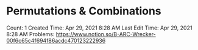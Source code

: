 # Permutations & Combinations

Count: 1
Created Time: Apr 29, 2021 8:28 AM
Last Edit Time: Apr 29, 2021 8:28 AM
Problems: https://www.notion.so/B-ARC-Wrecker-00f6c65c4f694f86acdc470123222936